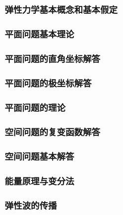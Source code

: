 # 弹性力学基本概念和基本假定
# 平面问题基本理论
# 平面问题的直角坐标解答
# 平面问题的极坐标解答
# 平面问题的理论
# 空间问题的复变函数解答
# 空间问题基本解答
# 能量原理与变分法
# 弹性波的传播